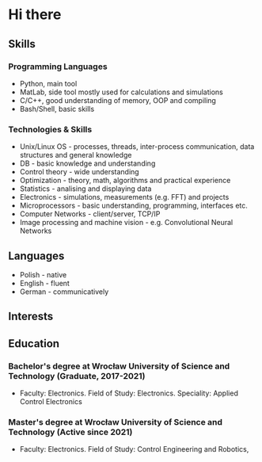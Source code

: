 # Hi there

## Skills
### Programming Languages
* Python, main tool
* MatLab, side tool mostly used for calculations and simulations
* C/C++, good understanding of memory, OOP and compiling
* Bash/Shell, basic skills
### Technologies & Skills
* Unix/Linux OS - processes, threads, inter-process communication, data structures and general knowledge
* DB - basic knowledge and understanding
* Control theory - wide understanding 
* Optimization - theory, math, algorithms and practical experience
* Statistics - analising and displaying data
* Electronics - simulations, measurements (e.g. FFT)  and projects 
* Microprocessors - basic understanding, programming, interfaces etc.
* Computer Networks - client/server, TCP/IP
* Image processing and machine vision - e.g. Convolutional Neural Networks

## Languages
* Polish - native
* English - fluent
* German - communicatively
## Interests

## Education
### Bachelor's degree at Wrocław University of Science and Technology (Graduate, 2017-2021)
* Faculty: Electronics. Field of Study: Electronics. Speciality: Applied Control Electronics
### Master's degree at Wrocław University of Science and Technology (Active since 2021)
* Faculty: Electronics. Field of Study: Control Engineering and Robotics,
